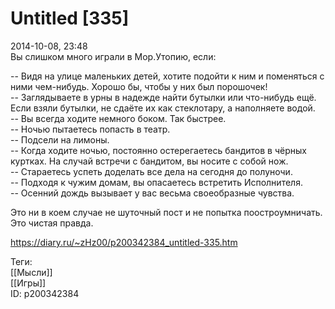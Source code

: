 Untitled [335]
===============

   
 2014-10-08, 23:48   
  Вы слишком много играли в Мор.Утопию, если:   
   
 -- Видя на улице маленьких детей, хотите подойти к ним и поменяться с ними чем-нибудь. Хорошо бы, чтобы у них был порошочек!   
 -- Заглядываете в урны в надежде найти бутылки или что-нибудь ещё. Если взяли бутылки, не сдаёте их как стеклотару, а наполняете водой.   
 -- Вы всегда ходите немного боком. Так быстрее.   
 -- Ночью пытаетесь попасть в театр.   
 -- Подсели на лимоны.   
 -- Когда ходите ночью, постоянно остерегаетесь бандитов в чёрных куртках. На случай встречи с бандитом, вы носите с собой нож.   
 -- Стараетесь успеть доделать все дела на сегодня до полуночи.   
 -- Подходя к чужим домам, вы опасаетесь встретить Исполнителя.   
 -- Осенний дождь вызывает у вас весьма своеобразные чувства.   
   
  Это ни в коем случае не шуточный пост и не попытка поостроумничать. Это чистая правда.    
    
 <https://diary.ru/~zHz00/p200342384_untitled-335.htm>   
   
 Теги:   
 [[Мысли]]   
 [[Игры]]   
 ID: p200342384